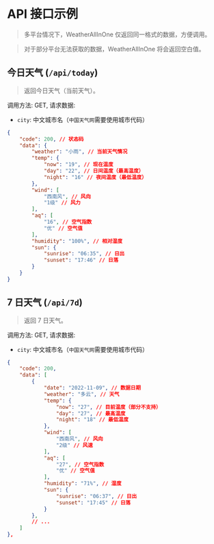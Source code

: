 # API 接口示例

> 多平台情况下，WeatherAllInOne 仅返回同一格式的数据，方便调用。

> 对于部分平台无法获取的数据，WeatherAllInOne 将会返回空白值。

## 今日天气 (`/api/today`)

> 返回今日天气（当前天气）。

调用方法: GET,
请求数据: 
- `city`: 中文城市名（`中国天气网`需要使用城市代码）


```json
{
    "code": 200, // 状态码
    "data": {
        "weather": "小雨", // 当前天气情况
        "temp": {
            "now": "19", // 现在温度
            "day": "22", // 日间温度（最高温度）
            "night": "16" // 夜间温度（最低温度）
        },
        "wind": [
            "西南风", // 风向
            "1级" // 风力
        ],
        "aq": [
            "16", // 空气指数
            "优" // 空气值
        ],
        "humidity": "100%", // 相对湿度
        "sun": {
            "sunrise": "06:35", // 日出
            "sunset": "17:46" // 日落
        }
    }
}
```


## 7 日天气 (`/api/7d`)

> 返回 7 日天气。

调用方法: GET,
请求数据: 
- `city`: 中文城市名（`中国天气网`需要使用城市代码）

```json
{
    "code": 200,
    "data": [
        {
            "date": "2022-11-09", // 数据日期
            "weather": "多云", // 天气
            "temp": {
                "now": "27", // 目前温度（部分不支持）
                "day": "27", // 最高温度
                "night": "18" // 最低温度
            },
            "wind": [
                "西南风", // 风向
                "2级" // 风速
            ],
            "aq": [
                "27", // 空气指数
                "优" // 空气值
            ],
            "humidity": "71%", // 湿度
            "sun": {
                "sunrise": "06:37", // 日出
                "sunset": "17:45" // 日落
            }
        },
        // ...
    ]
},
```
